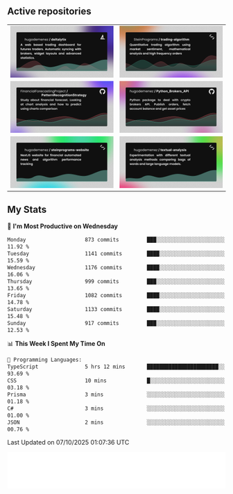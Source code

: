 ## Active repositories
|||
| ------------- | ------------- |
|[![Deltalytix](assets/deltalytix-preview.png)](https://github.com/hugodemenez/deltalytix)|[![Python Trading Algorithm](assets/base_python_architecture.png)](https://github.com/SteinPrograms/base-python-architecture)|
|[![Quantitative Prediction](assets/pattern_recognition_strategy.png)](https://github.com/FinancialForecastingProject/PatternRecognitionStrategy.git)|[![Broker SDK](assets/python_brokers_api.png)](https://github.com/hugodemenez/Python_Brokers_API)|
|[![NextJS Website](assets/steinprograms-website.png)](https://github.com/hugodemenez/steinprograms-website)|[![Textual](assets/textual-analysis.png)](https://github.com/hugodemenez/textual-analysis)|


## My Stats

<!--START_SECTION:waka-->
📅 **I'm Most Productive on Wednesday** 

```text
Monday                   873 commits         ███░░░░░░░░░░░░░░░░░░░░░░   11.92 % 
Tuesday                  1141 commits        ████░░░░░░░░░░░░░░░░░░░░░   15.59 % 
Wednesday                1176 commits        ████░░░░░░░░░░░░░░░░░░░░░   16.06 % 
Thursday                 999 commits         ███░░░░░░░░░░░░░░░░░░░░░░   13.65 % 
Friday                   1082 commits        ████░░░░░░░░░░░░░░░░░░░░░   14.78 % 
Saturday                 1133 commits        ████░░░░░░░░░░░░░░░░░░░░░   15.48 % 
Sunday                   917 commits         ███░░░░░░░░░░░░░░░░░░░░░░   12.53 % 
```


📊 **This Week I Spent My Time On** 

```text
💬 Programming Languages: 
TypeScript               5 hrs 12 mins       ███████████████████████░░   93.69 % 
CSS                      10 mins             █░░░░░░░░░░░░░░░░░░░░░░░░   03.18 % 
Prisma                   3 mins              ░░░░░░░░░░░░░░░░░░░░░░░░░   01.18 % 
C#                       3 mins              ░░░░░░░░░░░░░░░░░░░░░░░░░   01.00 % 
JSON                     2 mins              ░░░░░░░░░░░░░░░░░░░░░░░░░   00.76 % 
```


 Last Updated on 07/10/2025 01:07:36 UTC
<!--END_SECTION:waka-->

![Coding metrics](metrics.plugin.wakatime.svg)
